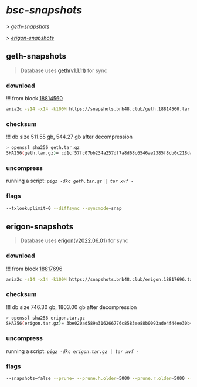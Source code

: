 # *bsc-snapshots*


*\> [geth-snapshots](#geth-snapshots)*

*\> [erigon-snapshots](#erigon-snapshots)*


## geth-snapshots


> Database uses [geth(v1.1.11)](https://github.com/bnb-chain/bsc/releases/tag/v1.1.11) for sync


### download

<!-- begin_geth -->

!!! from block [18814560](https://bscscan.com/block/18814560)
```bash
aria2c -s14 -x14 -k100M https://snapshots.bnb48.club/geth.18814560.tar.gz -o geth.tar.gz
```


### checksum


!!! db size 511.55 gb, 544.27 gb after decompression
```bash
> openssl sha256 geth.tar.gz
SHA256(geth.tar.gz)= cd1cf57fc07bb234a257df7a8d68c6546ae2385f8cb0c218da67a6f9b17bb439
```

<!-- end_geth -->

### uncompress


running a script: _`pigz -dkc geth.tar.gz | tar xvf -`_


### flags


```bash
--txlookuplimit=0 --diffsync --syncmode=snap
```


## erigon-snapshots


> Database uses [erigon(v2022.06.01)](https://github.com/ledgerwatch/erigon/releases/tag/v2022.06.01) for sync


### download

<!-- begin_erigon -->

!!! from block [18817696](https://bscscan.com/block/18817696)
```bash
aria2c -s14 -x14 -k100M https://snapshots.bnb48.club/erigon.18817696.tar.gz -o erigon.tar.gz
```


### checksum


!!! db size 746.30 gb, 1803.00 gb after decompression
```bash
> openssl sha256 erigon.tar.gz
SHA256(erigon.tar.gz)= 3be020ad589a316266776c8583ee88b0093ade4f44ee30b45de3a54c3f702f42
```

<!-- end_erigon -->

### uncompress


running a script: _`pigz -dkc erigon.tar.gz | tar xvf -`_


### flags


```bash
--snapshots=false --prune= --prune.h.older=5000 --prune.r.older=5000 --prune.t.older=5000 --prune.c.older=5000
```
